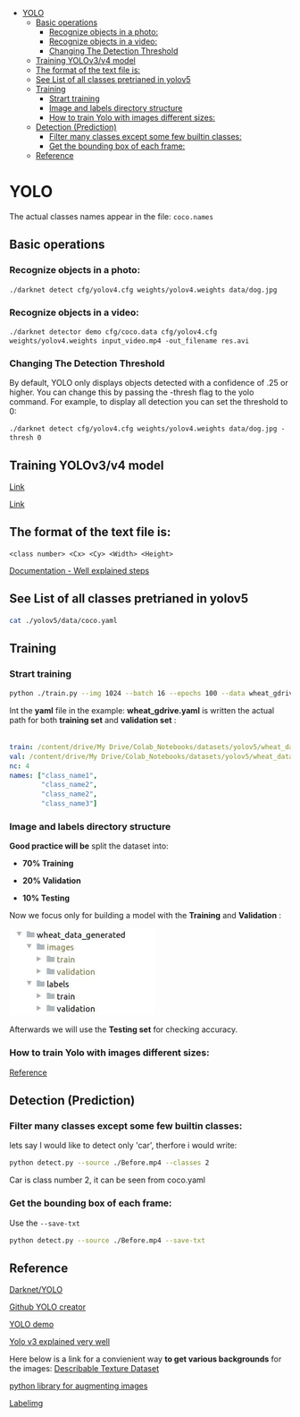 <!--ts-->
   * [YOLO](#yolo)
      * [Basic operations](#basic-operations)
         * [Recognize objects in a photo:](#recognize-objects-in-a-photo)
         * [Recognize objects in a video:](#recognize-objects-in-a-video)
         * [Changing The Detection Threshold](#changing-the-detection-threshold)
      * [Training YOLOv3/v4 model](#training-yolov3v4-model)
      * [The format of the text file is:](#the-format-of-the-text-file-is)
      * [See List of all classes pretrianed in yolov5](#see-list-of-all-classes-pretrianed-in-yolov5)
      * [Training](#training)
         * [Strart training](#strart-training)
         * [Image and labels directory structure](#image-and-labels-directory-structure)
         * [How to train Yolo with images different sizes:](#how-to-train-yolo-with-images-different-sizes)
      * [Detection (Prediction)](#detection-prediction)
         * [Filter many classes except some few builtin classes:](#filter-many-classes-except-some-few-builtin-classes)
         * [Get the bounding box of each frame:](#get-the-bounding-box-of-each-frame)
      * [Reference](#reference)

<!-- Added by: gil_diy, at: 2020-10-22T03:00+03:00 -->

<!--te-->


#  YOLO


The actual classes names appear in the file: `coco.names`

## Basic operations

### Recognize objects in a photo:
```
./darknet detect cfg/yolov4.cfg weights/yolov4.weights data/dog.jpg
```

### Recognize objects in a video:
```
./darknet detector demo cfg/coco.data cfg/yolov4.cfg weights/yolov4.weights input_video.mp4 -out_filename res.avi
```


### Changing The Detection Threshold

By default, YOLO only displays objects detected with a confidence of .25 or higher. You can change this by passing the -thresh <val> flag to the yolo command. For example, to display all detection you can set the threshold to 0:

```
./darknet detect cfg/yolov4.cfg weights/yolov4.weights data/dog.jpg -thresh 0
```

## Training YOLOv3/v4 model

[Link](https://machinelearningmastery.com/how-to-perform-object-detection-with-yolov3-in-keras/)

[Link](https://blog.paperspace.com/how-to-implement-a-yolo-object-detector-in-pytorch/)


## The format of the text file is:

```
<class number> <Cx> <Cy> <Width> <Height>
```

[Documentation - Well explained steps](https://github.com/AlexeyAB/darknet#how-to-train-to-detect-your-custom-objects)




## See List of all classes pretrianed in yolov5

```bash
cat ./yolov5/data/coco.yaml
```

## Training 

### Strart training

```bash
python ./train.py --img 1024 --batch 16 --epochs 100 --data wheat_gdrive.yaml --cfg models/yolov5s.yaml --name wheat_model
```

Int the **yaml** file in the example: **wheat_gdrive.yaml** is written the actual path for both **training set** and **validation set** :

```yaml

train: /content/drive/My Drive/Colab_Notebooks/datasets/yolov5/wheat_data_generated/images/train
val: /content/drive/My Drive/Colab_Notebooks/datasets/yolov5/wheat_data_generated/images/validation
nc: 4
names: ["class_name1",
        "class_name2",
        "class_name2",
        "class_name3"]
```

### Image and labels directory structure

**Good practice will be** split the dataset into:

*  **70% Training** 

* **20% Validation**

* **10% Testing**

Now we focus only for building a model with the **Training** and **Validation** :

<p> <!-- style="width:400px;" -->
  <img src="images/yolo/file_hierarchy_structure.jpeg" title="tool tip here">
</p>

Afterwards we will use the **Testing set** for checking accuracy.

### How to train Yolo with images different sizes:

[Reference](https://stackoverflow.com/questions/49450829/darknet-yolo-image-size)



## Detection (Prediction)

### Filter many classes except some few builtin classes:

lets say I would like to detect only 'car', therfore i would write:

```bash
python detect.py --source ./Before.mp4 --classes 2
```

Car is class number 2, it can be seen from coco.yaml


### Get the bounding box of each frame:

Use the `--save-txt`

```bash
python detect.py --source ./Before.mp4 --save-txt
```



## Reference

[Darknet/YOLO](https://pjreddie.com/darknet/)

[Github YOLO creator](https://github.com/pjreddie)

[YOLO demo](https://robocademy.com/2020/05/01/a-gentle-introduction-to-yolo-v4-for-object-detection-in-ubuntu-20-04/)

[Yolo v3 explained very well](https://towardsdatascience.com/yolo-v3-object-detection-53fb7d3bfe6b)


Here below is a link for a convienient way **to get various backgrounds** for the images:
[Describable Texture Dataset](https://www.robots.ox.ac.uk/~vgg/data/dtd/)

[python library for augmenting images](https://github.com/aleju/imgaug)

[Labelimg](https://github.com/tzutalin/labelImg)